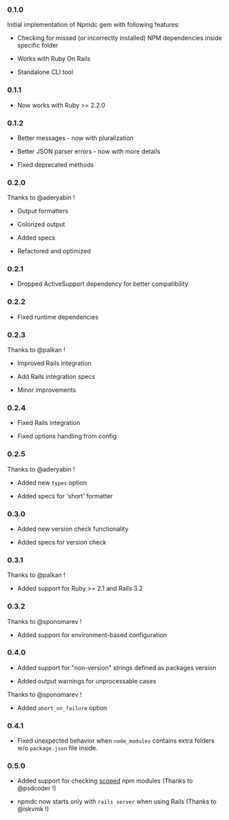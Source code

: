 ### 0.1.0

Initial implementation of Npmdc gem with following features:

* Checking for missed (or incorrectly installed) NPM dependencies inside specific folder

* Works with Ruby On Rails

* Standalone CLI tool


### 0.1.1

* Now works with Ruby >= 2.2.0


### 0.1.2

* Better messages - now with pluralization

* Better JSON parser errors - now with more details

* Fixed deprecated methods


### 0.2.0

Thanks to @aderyabin !

* Output formatters

* Colorized output

* Added specs

* Refactored and optimized


### 0.2.1

* Dropped ActiveSupport dependency for better compatibility


### 0.2.2

* Fixed runtime dependencies


### 0.2.3

Thanks to @palkan !

* Improved Rails integration

* Add Rails integration specs

* Minor improvements


### 0.2.4

* Fixed Rails integration

* Fixed options handling from config


### 0.2.5

Thanks to @aderyabin !

* Added new `types` option

* Added specs for 'short' formatter


### 0.3.0

* Added new version check functionality

* Added specs for version check


### 0.3.1

Thanks to @palkan !

* Added support for Ruby >= 2.1 and Rails 3.2


### 0.3.2

Thanks to @sponomarev !

* Added support for environment-based configuration


### 0.4.0

* Added support for "non-version" strings defined as packages version

* Added output warnings for unprocessable cases

Thanks to @sponomarev !

* Added `abort_on_failure` option


### 0.4.1

* Fixed unexpected behavior when `node_modules` contains extra folders w/o `package.json` file inside.


### 0.5.0

* Added support for checking [scoped](https://docs.npmjs.com/misc/scope) npm modules (Thanks to @psdcoder !)

* npmdc now starts only with `rails server` when using Rails (Thanks to @iskvmk !)
